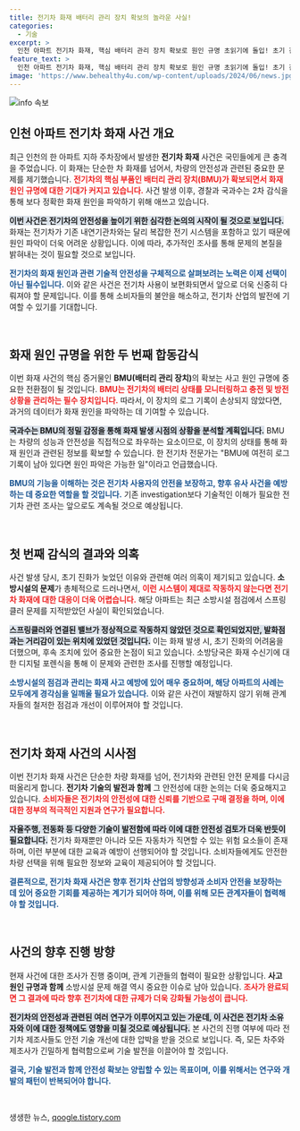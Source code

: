 ```yaml
---
title: 전기차 화재 배터리 관리 장치 확보의 놀라운 사실!
categories:
  - 기술
excerpt: >
  인천 아파트 전기차 화재, 핵심 배터리 관리 장치 확보로 원인 규명 초읽기에 돌입! 초기 진화 늦은 이유와 스프링클러 작동 문제도 주목받고 있습니다. 진실은 과연 무엇일까요? 클릭해 더 알아보세요!
feature_text: >
  인천 아파트 전기차 화재, 핵심 배터리 관리 장치 확보로 원인 규명 초읽기에 돌입! 초기 진화 늦은 이유와 스프링클러 작동 문제도 주목받고 있습니다. 진실은 과연 무엇일까요? 클릭해 더 알아보세요!
image: 'https://www.behealthy4u.com/wp-content/uploads/2024/06/news.jpg'
---
```


<p><img src="https://www.behealthy4u.com/wp-content/uploads/2024/06/news.jpg" alt="info 속보" /></p>

<h2 data-ke-size="size26">인천 아파트 전기차 화재 사건 개요</h2>

<p data-ke-size="size16">최근 인천의 한 아파트 지하 주차장에서 발생한 <b>전기차 화재</b> 사건은 국민들에게 큰 충격을 주었습니다. 이 화재는 단순한 차 화재를 넘어서, 차량의 안전성과 관련된 중요한 문제를 제기했습니다. <b><span style="color: #ee2323;">전기차의 핵심 부품인 배터리 관리 장치(BMU)가 확보되면서 화재 원인 규명에 대한 기대가 커지고 있습니다.</span></b> 사건 발생 이후, 경찰과 국과수는 2차 감식을 통해 보다 정확한 화재 원인을 파악하기 위해 애쓰고 있습니다.</p>

<p data-ke-size="size16"><b><span style="background-color: #21538527;">이번 사건은 전기차의 안전성을 높이기 위한 심각한 논의의 시작이 될 것으로 보입니다.</span></b> 화재는 전기차가 기존 내연기관차와는 달리 복잡한 전기 시스템을 포함하고 있기 때문에 원인 파악이 더욱 어려운 상황입니다. 이에 따라, 추가적인 조사를 통해 문제의 본질을 밝혀내는 것이 필요할 것으로 보입니다.</p>

<p data-ke-size="size16"><b><span style="color: #1a5490;">전기차의 화재 원인과 관련 기술적 안전성을 구체적으로 살펴보려는 노력은 이제 선택이 아닌 필수입니다.</span></b> 이와 같은 사건은 전기차 사용이 보편화되면서 앞으로 더욱 신중히 다뤄져야 할 문제입니다. 이를 통해 소비자들의 불안을 해소하고, 전기차 산업의 발전에 기여할 수 있기를 기대합니다.</p>

<p data-ke-size="size16">&nbsp;</p>

<h2 data-ke-size="size26">화재 원인 규명을 위한 두 번째 합동감식</h2>

<p data-ke-size="size16">이번 화재 사건의 핵심 증거물인 <b>BMU(배터리 관리 장치)</b>의 확보는 사고 원인 규명에 중요한 전환점이 될 것입니다. <b><span style="color: #ee2323;">BMU는 전기차의 배터리 상태를 모니터링하고 충전 및 방전 상황을 관리하는 필수 장치입니다.</span></b> 따라서, 이 장치의 로그 기록이 손상되지 않았다면, 과거의 데이터가 화재 원인을 파악하는 데 기여할 수 있습니다.</p>

<p data-ke-size="size16"><b><span style="background-color: #21538527;">국과수는 BMU의 정밀 감정을 통해 화재 발생 시점의 상황을 분석할 계획입니다.</span></b> BMU는 차량의 성능과 안전성을 직접적으로 좌우하는 요소이므로, 이 장치의 상태를 통해 화재 원인과 관련된 정보를 확보할 수 있습니다. 한 전기차 전문가는 "BMU에 여전히 로그 기록이 남아 있다면 원인 파악은 가능한 일"이라고 언급했습니다.</p>

<p data-ke-size="size16"><b><span style="color: #1a5490;">BMU의 기능을 이해하는 것은 전기차 사용자의 안전을 보장하고, 향후 유사 사건을 예방하는 데 중요한 역할을 할 것입니다.</span></b> 기존 investigation보다 기술적인 이해가 필요한 전기차 관련 조사는 앞으로도 계속될 것으로 예상됩니다.</p>

<p data-ke-size="size16">&nbsp;</p>

<h2 data-ke-size="size26">첫 번째 감식의 결과와 의혹</h2>

<p data-ke-size="size16">사건 발생 당시, 초기 진화가 늦었던 이유와 관련해 여러 의혹이 제기되고 있습니다. <b>소방시설의 문제</b>가 총체적으로 드러나면서, <b><span style="color: #ee2323;">이런 시스템이 제대로 작동하지 않는다면 전기차 화재에 대한 대응이 더욱 어렵습니다.</span></b> 해당 아파트는 최근 소방시설 점검에서 스프링클러 문제를 지적받았던 사실이 확인되었습니다.</p>

<p data-ke-size="size16"><b><span style="background-color: #21538527;">스프링클러와 연결된 밸브가 정상적으로 작동하지 않았던 것으로 확인되었지만, 발화점과는 거리감이 있는 위치에 있었던 것입니다.</span></b> 이는 화재 발생 시, 초기 진화의 어려움을 더했으며, 후속 조치에 있어 중요한 논점이 되고 있습니다. 소방당국은 화재 수신기에 대한 디지털 포렌식을 통해 이 문제와 관련한 조사를 진행할 예정입니다.</p>

<p data-ke-size="size16"><b><span style="color: #1a5490;">소방시설의 점검과 관리는 화재 사고 예방에 있어 매우 중요하며, 해당 아파트의 사례는 모두에게 경각심을 일깨울 필요가 있습니다.</span></b> 이와 같은 사건이 재발하지 않기 위해 관계자들의 철저한 점검과 개선이 이루어져야 할 것입니다.</p>

<p data-ke-size="size16">&nbsp;</p>

<h2 data-ke-size="size26">전기차 화재 사건의 시사점</h2>

<p data-ke-size="size16">이번 전기차 화재 사건은 단순한 차량 화재를 넘어, 전기차와 관련된 안전 문제를 다시금 떠올리게 합니다. <b>전기차 기술의 발전과 함께</b> 그 안전성에 대한 논의는 더욱 중요해지고 있습니다. <b><span style="color: #ee2323;">소비자들은 전기차의 안전성에 대한 신뢰를 기반으로 구매 결정을 하며, 이에 대한 정부의 적극적인 지원과 연구가 필요합니다.</span></b></p>

<p data-ke-size="size16"><b><span style="background-color: #21538527;">자율주행, 전동화 등 다양한 기술이 발전함에 따라 이에 대한 안전성 검토가 더욱 반듯이 필요합니다.</span></b> 전기차 화재뿐만 아니라 모든 자동차가 직면할 수 있는 위험 요소들이 존재하며, 이런 부분에 대한 교육과 예방이 선행되어야 할 것입니다. 소비자들에게도 안전한 차량 선택을 위해 필요한 정보와 교육이 제공되어야 할 것입니다.</p>

<p data-ke-size="size16"><b><span style="color: #1a5490;">결론적으로, 전기차 화재 사건은 향후 전기차 산업의 방향성과 소비자 안전을 보장하는 데 있어 중요한 기회를 제공하는 계기가 되어야 하며, 이를 위해 모든 관계자들이 협력해야 할 것입니다.</span></b></p>

<p data-ke-size="size16">&nbsp;</p>

<h2 data-ke-size="size26">사건의 향후 진행 방향</h2>

<p data-ke-size="size16">현재 사건에 대한 조사가 진행 중이며, 관계 기관들의 협력이 필요한 상황입니다. <b>사고 원인 규명과 함께</b> 소방시설 문제 해결 역시 중요한 이슈로 남아 있습니다. <b><span style="color: #ee2323;">조사가 완료되면 그 결과에 따라 향후 전기차에 대한 규제가 더욱 강화될 가능성이 큽니다.</span></b></p>

<p data-ke-size="size16"><b><span style="background-color: #21538527;">전기차의 안전성과 관련된 여러 연구가 이루어지고 있는 가운데, 이 사건은 전기차 소유자와 이에 대한 정책에도 영향을 미칠 것으로 예상됩니다.</span></b> 본 사건의 진행 여부에 따라 전기차 제조사들도 안전 기술 개선에 대한 압박을 받을 것으로 보입니다. 즉, 모든 차주와 제조사가 긴밀하게 협력함으로써 기술 발전을 이끌어야 할 것입니다.</p>

<p data-ke-size="size16"><b><span style="color: #1a5490;">결국, 기술 발전과 함께 안전성 확보는 양립할 수 있는 목표이며, 이를 위해서는 연구와 개발의 패턴이 반복되어야 합니다.</span></b></p>

<p data-ke-size="size16">&nbsp;</p>
생생한 뉴스, <a href="https://qoogle.tistory.com" rel="dofollow">qoogle.tistory.com</a>


